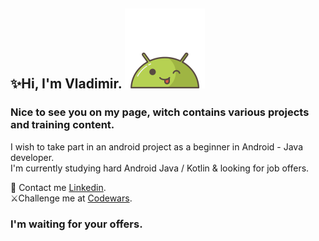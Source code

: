 ## ✨Hi, I'm Vladimir. ![AndroidBro](res/1608236.png)

### Nice to see you on my page, witch contains various projects and training content.

I wish to take part in an android project as a beginner in Android -
Java developer.  
I'm currently studying hard Android Java / Kotlin & looking for job offers.

📩   Contact me [Linkedin][1].  
⚔️Challenge me at [Codewars][2].


[1]::(https://www.linkedin.com/in/vladimir-larichev-5a8ba2217/)
[2]::(https://www.codewars.com/users/freeky92)

### I'm waiting for your offers.
